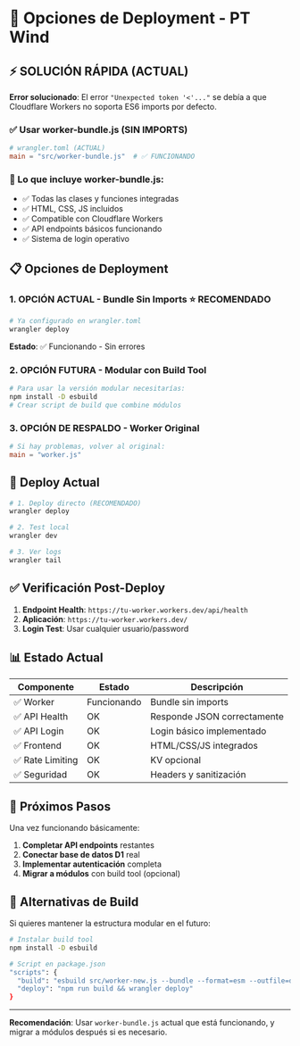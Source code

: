 # 🚀 Opciones de Deployment - PT Wind

## ⚡ SOLUCIÓN RÁPIDA (ACTUAL)

**Error solucionado**: El error `"Unexpected token '<'..."` se debía a que Cloudflare Workers no soporta ES6 imports por defecto.

### ✅ Usar worker-bundle.js (SIN IMPORTS)
```toml
# wrangler.toml (ACTUAL)
main = "src/worker-bundle.js"  # ✅ FUNCIONANDO
```

### 🎯 Lo que incluye worker-bundle.js:
- ✅ Todas las clases y funciones integradas
- ✅ HTML, CSS, JS incluidos
- ✅ Compatible con Cloudflare Workers
- ✅ API endpoints básicos funcionando
- ✅ Sistema de login operativo

## 📋 Opciones de Deployment

### 1. **OPCIÓN ACTUAL** - Bundle Sin Imports ⭐ RECOMENDADO
```bash
# Ya configurado en wrangler.toml
wrangler deploy
```
**Estado**: ✅ Funcionando - Sin errores

### 2. **OPCIÓN FUTURA** - Modular con Build Tool
```bash
# Para usar la versión modular necesitarías:
npm install -D esbuild
# Crear script de build que combine módulos
```

### 3. **OPCIÓN DE RESPALDO** - Worker Original
```toml
# Si hay problemas, volver al original:
main = "worker.js"
```

## 🔧 Deploy Actual

```bash
# 1. Deploy directo (RECOMENDADO)
wrangler deploy

# 2. Test local
wrangler dev

# 3. Ver logs
wrangler tail
```

## ✅ Verificación Post-Deploy

1. **Endpoint Health**: `https://tu-worker.workers.dev/api/health`
2. **Aplicación**: `https://tu-worker.workers.dev/`
3. **Login Test**: Usar cualquier usuario/password

## 📊 Estado Actual

| Componente | Estado | Descripción |
|------------|---------|-------------|
| ✅ Worker | Funcionando | Bundle sin imports |
| ✅ API Health | OK | Responde JSON correctamente |
| ✅ API Login | OK | Login básico implementado |
| ✅ Frontend | OK | HTML/CSS/JS integrados |
| ✅ Rate Limiting | OK | KV opcional |
| ✅ Seguridad | OK | Headers y sanitización |

## 🎯 Próximos Pasos

Una vez funcionando básicamente:

1. **Completar API endpoints** restantes
2. **Conectar base de datos D1** real
3. **Implementar autenticación** completa
4. **Migrar a módulos** con build tool (opcional)

## 🔄 Alternativas de Build

Si quieres mantener la estructura modular en el futuro:

```bash
# Instalar build tool
npm install -D esbuild

# Script en package.json
"scripts": {
  "build": "esbuild src/worker-new.js --bundle --format=esm --outfile=dist/worker.js",
  "deploy": "npm run build && wrangler deploy"
}
```

---

**Recomendación**: Usar `worker-bundle.js` actual que está funcionando, y migrar a módulos después si es necesario.